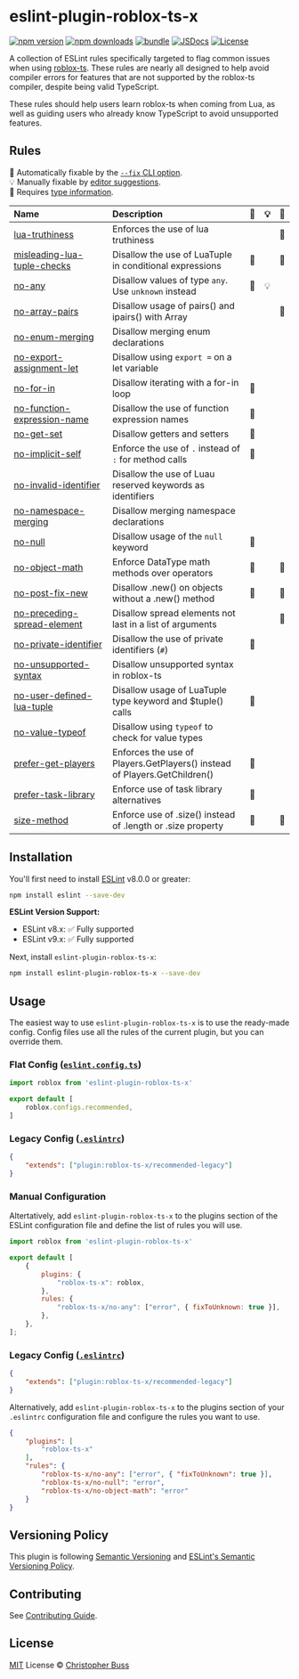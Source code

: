 # eslint-plugin-roblox-ts-x

[![npm version][npm-version-src]][npm-version-href]
[![npm downloads][npm-downloads-src]][npm-downloads-href]
[![bundle][bundle-src]][bundle-href]
[![JSDocs][jsdocs-src]][jsdocs-href]
[![License][license-src]][license-href]

A collection of ESLint rules specifically targeted to flag common issues when
using [roblox-ts](https://roblox-ts.github.io/roblox-ts/). These rules are
nearly all designed to help avoid compiler errors for features that are not
supported by the roblox-ts compiler, despite being valid TypeScript.

These rules should help users learn roblox-ts when coming from Lua, as well as
guiding users who already know TypeScript to avoid unsupported features.

## Rules

<!-- Do not manually modify this list. Run: `npm run eslint-docs` -->
<!-- begin auto-generated rules list -->

🔧 Automatically fixable by the [`--fix` CLI option](https://eslint.org/docs/user-guide/command-line-interface#--fix).\
💡 Manually fixable by [editor suggestions](https://eslint.org/docs/latest/use/core-concepts#rule-suggestions).\
💭 Requires [type information](https://typescript-eslint.io/linting/typed-linting).

| Name                                                                                  | Description                                                               | 🔧 | 💡 | 💭 |
| :------------------------------------------------------------------------------------ | :------------------------------------------------------------------------ | :- | :- | :- |
| [lua-truthiness](src/rules/lua-truthiness/documentation.md)                           | Enforces the use of lua truthiness                                        |    |    | 💭 |
| [misleading-lua-tuple-checks](src/rules/misleading-lua-tuple-checks/documentation.md) | Disallow the use of LuaTuple in conditional expressions                   | 🔧 |    | 💭 |
| [no-any](src/rules/no-any/documentation.md)                                           | Disallow values of type `any`. Use `unknown` instead                      | 🔧 | 💡 |    |
| [no-array-pairs](src/rules/no-array-pairs/documentation.md)                           | Disallow usage of pairs() and ipairs() with Array<T>                      |    |    | 💭 |
| [no-enum-merging](src/rules/no-enum-merging/documentation.md)                         | Disallow merging enum declarations                                        |    |    |    |
| [no-export-assignment-let](src/rules/no-export-assignment-let/documentation.md)       | Disallow using `export =` on a let variable                               |    |    |    |
| [no-for-in](src/rules/no-for-in/documentation.md)                                     | Disallow iterating with a for-in loop                                     | 🔧 |    |    |
| [no-function-expression-name](src/rules/no-function-expression-name/documentation.md) | Disallow the use of function expression names                             | 🔧 |    |    |
| [no-get-set](src/rules/no-get-set/documentation.md)                                   | Disallow getters and setters                                              | 🔧 |    |    |
| [no-implicit-self](src/rules/no-implicit-self/documentation.md)                       | Enforce the use of `.` instead of `:` for method calls                    | 🔧 |    |    |
| [no-invalid-identifier](src/rules/no-invalid-identifier/documentation.md)             | Disallow the use of Luau reserved keywords as identifiers                 |    |    |    |
| [no-namespace-merging](src/rules/no-namespace-merging/documentation.md)               | Disallow merging namespace declarations                                   |    |    |    |
| [no-null](src/rules/no-null/documentation.md)                                         | Disallow usage of the `null` keyword                                      | 🔧 |    |    |
| [no-object-math](src/rules/no-object-math/documentation.md)                           | Enforce DataType math methods over operators                              | 🔧 |    | 💭 |
| [no-post-fix-new](src/rules/no-post-fix-new/documentation.md)                         | Disallow .new() on objects without a .new() method                        | 🔧 |    | 💭 |
| [no-preceding-spread-element](src/rules/no-preceding-spread-element/documentation.md) | Disallow spread elements not last in a list of arguments                  |    |    | 💭 |
| [no-private-identifier](src/rules/no-private-identifier/documentation.md)             | Disallow the use of private identifiers (`#`)                             | 🔧 |    |    |
| [no-unsupported-syntax](src/rules/no-unsupported-syntax/documentation.md)             | Disallow unsupported syntax in roblox-ts                                  |    |    |    |
| [no-user-defined-lua-tuple](src/rules/no-user-defined-lua-tuple/documentation.md)     | Disallow usage of LuaTuple type keyword and $tuple() calls                | 🔧 |    |    |
| [no-value-typeof](src/rules/no-value-typeof/documentation.md)                         | Disallow using `typeof` to check for value types                          |    |    |    |
| [prefer-get-players](src/rules/prefer-get-players/documentation.md)                   | Enforces the use of Players.GetPlayers() instead of Players.GetChildren() | 🔧 |    |    |
| [prefer-task-library](src/rules/prefer-task-library/documentation.md)                 | Enforce use of task library alternatives                                  | 🔧 |    |    |
| [size-method](src/rules/size-method/documentation.md)                                 | Enforce use of .size() instead of .length or .size property               | 🔧 |    | 💭 |

<!-- end auto-generated rules list -->

<!-- Badges -->

[npm-version-src]: https://img.shields.io/npm/v/eslint-plugin-roblox-ts-x?style=flat&colorA=080f12&colorB=1fa669
[npm-version-href]: https://npmjs.com/package/eslint-plugin-roblox-ts-x
[npm-downloads-src]: https://img.shields.io/npm/dm/eslint-plugin-roblox-ts-x?style=flat&colorA=080f12&colorB=1fa669
[npm-downloads-href]: https://npmjs.com/package/eslint-plugin-roblox-ts-x
[bundle-src]: https://img.shields.io/bundlephobia/minzip/eslint-plugin-roblox-ts-x?style=flat&colorA=080f12&colorB=1fa669&label=minzip
[bundle-href]: https://bundlephobia.com/result?p=eslint-plugin-roblox-ts-x
[license-src]: https://img.shields.io/github/license/christopher-buss/eslint-plugin-roblox-ts-x.svg?style=flat&colorA=080f12&colorB=1fa669
[license-href]: https://github.com/christopher-buss/eslint-plugin-roblox-ts-x/blob/main/LICENSE
[jsdocs-src]: https://img.shields.io/badge/jsdocs-reference-080f12?style=flat&colorA=080f12&colorB=1fa669
[jsdocs-href]: https://www.jsdocs.io/package/eslint-plugin-roblox-ts-x

## Installation

You'll first need to install [ESLint](https://eslint.org) v8.0.0 or greater:

```sh
npm install eslint --save-dev
```

**ESLint Version Support:**
- ESLint v8.x: ✅ Fully supported
- ESLint v9.x: ✅ Fully supported

Next, install `eslint-plugin-roblox-ts-x`:

```sh
npm install eslint-plugin-roblox-ts-x --save-dev
```

## Usage

The easiest way to use `eslint-plugin-roblox-ts-x` is to use the ready-made config. Config files use all the rules of the current plugin, but you can override them.

### Flat Config ([`eslint.config.ts`](https://eslint.org/docs/latest/use/configure/configuration-files))

```js
import roblox from 'eslint-plugin-roblox-ts-x'

export default [
	roblox.configs.recommended,
]
```

### Legacy Config ([`.eslintrc`](https://eslint.org/docs/latest/use/configure/configuration-files-deprecated))

```json
{
	"extends": ["plugin:roblox-ts-x/recommended-legacy"]
}
```

### Manual Configuration

Altertatively, add `eslint-plugin-roblox-ts-x` to the plugins section of the ESLint
configuration file and define the list of rules you will use.

```js
import roblox from 'eslint-plugin-roblox-ts-x'

export default [
	{
		plugins: {
			"roblox-ts-x": roblox,
		},
		rules: {
			"roblox-ts-x/no-any": ["error", { fixToUnknown: true }],
		},
	},
];
```

### Legacy Config ([`.eslintrc`](https://eslint.org/docs/latest/use/configure/configuration-files-deprecated))

<!-- prettier-ignore -->
```json
{
	"extends": ["plugin:roblox-ts-x/recommended-legacy"]
}
```

Alternatively, add `eslint-plugin-roblox-ts-x` to the plugins section of your `.eslintrc` configuration file and configure the rules you want to use.

<!-- prettier-ignore -->
```json
{
	"plugins": [
		"roblox-ts-x"
	],
	"rules": {
		"roblox-ts-x/no-any": ["error", { "fixToUnknown": true }],
		"roblox-ts-x/no-null": "error",
		"roblox-ts-x/no-object-math": "error"
	}
}
```

## Versioning Policy

This plugin is following [Semantic Versioning](https://semver.org/) and
[ESLint's Semantic Versioning
Policy](https://github.com/eslint/eslint#semantic-versioning-policy).

## Contributing

See [Contributing
Guide](https://github.com/christopher-buss/eslint-plugin-roblox-ts-x/blob/main/CONTRIBUTING.md).

## License

[MIT](./LICENSE) License © [Christopher
Buss](https://github.com/christopher-buss)
